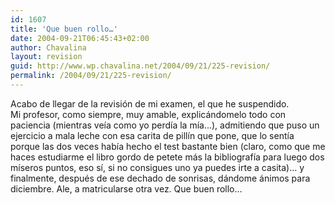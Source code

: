 ```yaml
---
id: 1607
title: 'Que buen rollo…'
date: 2004-09-21T06:45:43+02:00
author: Chavalina
layout: revision
guid: http://www.wp.chavalina.net/2004/09/21/225-revision/
permalink: /2004/09/21/225-revision/
---
```

Acabo de llegar de la revisión de mi examen, el que he suspendido.  
Mi profesor, como siempre, muy amable, explicándomelo todo con paciencia (mientras veía como yo perdía la mía…), admitiendo que puso un ejercicio a mala leche con esa carita de pillín que pone, que lo sentía porque las dos veces había hecho el test bastante bien (claro, como que me haces estudiarme el libro gordo de petete más la bibliografía para luego dos míseros puntos, eso sí, si no consigues uno ya puedes irte a casita)… y finalmente, después de ese dechado de sonrisas, dándome ánimos para diciembre. Ale, a matricularse otra vez. Que buen rollo…